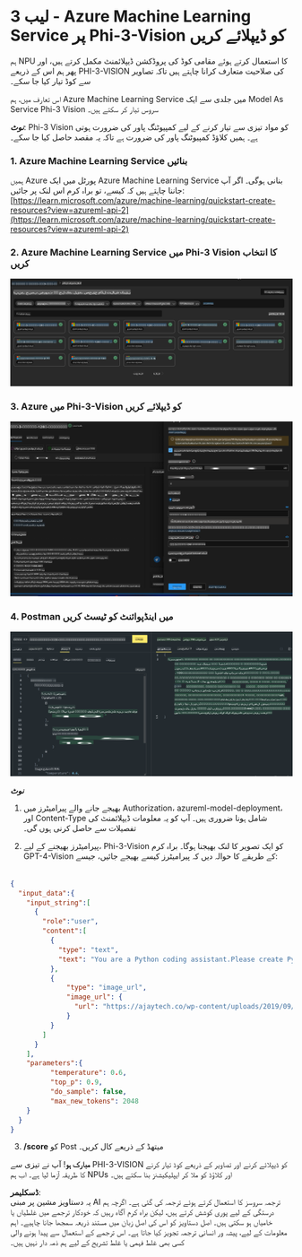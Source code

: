 # **لیب 3 - Azure Machine Learning Service پر Phi-3-Vision کو ڈیپلائے کریں**

ہم NPU کا استعمال کرتے ہوئے مقامی کوڈ کی پروڈکشن ڈیپلائمنٹ مکمل کرتے ہیں، اور پھر ہم اس کے ذریعے PHI-3-VISION کی صلاحیت متعارف کرانا چاہتے ہیں تاکہ تصاویر سے کوڈ تیار کیا جا سکے۔

اس تعارف میں، ہم Azure Machine Learning Service میں جلدی سے ایک Model As Service Phi-3 Vision سروس تیار کر سکتے ہیں۔

***نوٹ***: Phi-3 Vision کو مواد تیزی سے تیار کرنے کے لیے کمپیوٹنگ پاور کی ضرورت ہوتی ہے۔ ہمیں کلاؤڈ کمپیوٹنگ پاور کی ضرورت ہے تاکہ یہ مقصد حاصل کیا جا سکے۔


### **1. Azure Machine Learning Service بنائیں**

ہمیں Azure پورٹل میں ایک Azure Machine Learning Service بنانی ہوگی۔ اگر آپ جاننا چاہتے ہیں کہ کیسے، تو براہ کرم اس لنک پر جائیں: [https://learn.microsoft.com/azure/machine-learning/quickstart-create-resources?view=azureml-api-2](https://learn.microsoft.com/azure/machine-learning/quickstart-create-resources?view=azureml-api-2)


### **2. Azure Machine Learning Service میں Phi-3 Vision کا انتخاب کریں**

![کیٹلاگ](../../../../../../../../../translated_images/vison_catalog.e04e9e5f2b6ff115fff30e793e54e617da07251c7b192e1a68e6b050917f45aa.ur.png)


### **3. Azure میں Phi-3-Vision کو ڈیپلائے کریں**


![ڈیپلائے](../../../../../../../../../translated_images/vision_deploy.c0582d08b5d49675c643f3bedc04ae106957304f3cd4702406fa08bea80ba213.ur.png)


### **4. Postman میں اینڈپوائنٹ کو ٹیسٹ کریں**


![ٹیسٹ](../../../../../../../../../translated_images/vision_test.fb4ff33607077153c7b5dcf37648dc5a9cb550824aeba89963e6b270314fc554.ur.png)


***نوٹ***

1. بھیجے جانے والے پیرامیٹرز میں Authorization، azureml-model-deployment، اور Content-Type شامل ہونا ضروری ہیں۔ آپ کو یہ معلومات ڈیپلائمنٹ کی تفصیلات سے حاصل کرنی ہوں گی۔

2. پیرامیٹرز بھیجنے کے لیے، Phi-3-Vision کو ایک تصویر کا لنک بھیجنا ہوگا۔ براہ کرم GPT-4-Vision کے طریقے کا حوالہ دیں کہ پیرامیٹرز کیسے بھیجے جائیں، جیسے:

```json

{
  "input_data":{
    "input_string":[
      {
        "role":"user",
        "content":[ 
          {
            "type": "text",
            "text": "You are a Python coding assistant.Please create Python code for image "
          },
          {
              "type": "image_url",
              "image_url": {
                "url": "https://ajaytech.co/wp-content/uploads/2019/09/index.png"
              }
          }
        ]
      }
    ],
    "parameters":{
          "temperature": 0.6,
          "top_p": 0.9,
          "do_sample": false,
          "max_new_tokens": 2048
    }
  }
}

```

3. **/score** کو Post میتھڈ کے ذریعے کال کریں۔

**مبارک ہو**! آپ نے تیزی سے PHI-3-VISION کو ڈیپلائے کرنے اور تصاویر کے ذریعے کوڈ تیار کرنے کا طریقہ آزما لیا ہے۔ اب ہم NPUs اور کلاؤڈ کو ملا کر ایپلیکیشنز بنا سکتے ہیں۔

**ڈسکلیمر**:  
یہ دستاویز مشین پر مبنی AI ترجمہ سروسز کا استعمال کرتے ہوئے ترجمہ کی گئی ہے۔ اگرچہ ہم درستگی کے لیے پوری کوشش کرتے ہیں، لیکن براہ کرم آگاہ رہیں کہ خودکار ترجمے میں غلطیاں یا خامیاں ہو سکتی ہیں۔ اصل دستاویز کو اس کی اصل زبان میں مستند ذریعہ سمجھا جانا چاہیے۔ اہم معلومات کے لیے، پیشہ ور انسانی ترجمہ تجویز کیا جاتا ہے۔ اس ترجمے کے استعمال سے پیدا ہونے والی کسی بھی غلط فہمی یا غلط تشریح کے لیے ہم ذمہ دار نہیں ہیں۔